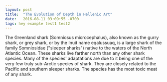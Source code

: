 ```yaml
---
layout: post
title:  "The Evolution of Depth in Hellenic Art"
date:   2016-08-11 03:09:55 -0700
tags: hey example test1 test2 
---
```

The Greenland shark (Somniosus microcephalus), also known as the gurry shark, or grey shark, or by the Inuit name eqalussuaq, is a large shark of the family Somniosidae ("sleeper sharks") native to the waters of the North Atlantic Ocean. These sharks live farther north than any other shark species. Many of the species' adaptations are due to it being one of the very few truly sub-Arctic species of shark. They are closely related to the Pacific and southern sleeper sharks. The species has the most toxic meat of any shark.
